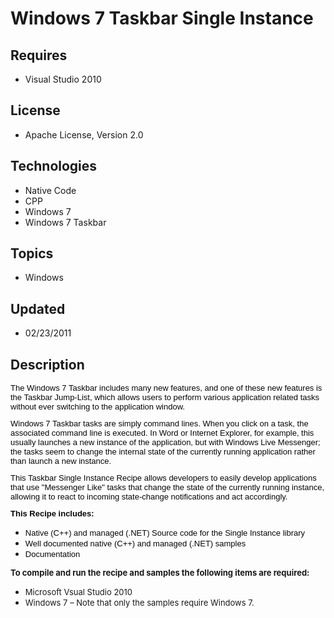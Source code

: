 # Windows 7 Taskbar Single Instance
## Requires
- Visual Studio 2010
## License
- Apache License, Version 2.0
## Technologies
- Native Code
- CPP
- Windows 7
- Windows 7 Taskbar
## Topics
- Windows
## Updated
- 02/23/2011
## Description

<p><span class="Apple-style-span"><span class="Apple-style-span" style="color:#080808; font-family:Verdana,Arial,Helvetica,sans-serif,Geneva; font-size:11px"><span style="font-size:small">The Windows 7 Taskbar includes many new features, and one of these
 new features is the Taskbar Jump-List, which allows users to perform various application related tasks without ever switching to the application window.</span><br>
<br>
<span style="font-size:small">Windows 7 Taskbar tasks are simply command lines. When you click on a task, the associated command line is executed. In Word or Internet Explorer, for example, this usually launches a new instance of the application, but with Windows
 Live Messenger; the tasks seem to change the internal state of the currently running application rather than launch a new instance.<span class="Apple-converted-space">&nbsp;</span></span><br>
<br>
<span style="font-size:small">This Taskbar Single Instance Recipe allows developers to easily develop applications that use &quot;Messenger Like&quot; tasks that change the state of the currently running instance, allowing it to react to incoming state-change notifications
 and act accordingly.</span><br>
<br>
<span style="font-size:small"><strong>This Recipe includes:</strong> </span></span></span></p>
<ul>
<li><span class="Apple-style-span" style="font-size:small"><span class="Apple-style-span" style="font-family:Verdana,Arial,Helvetica,sans-serif,Geneva; color:#080808">Native (C&#43;&#43;) and managed (.NET) Source code for the Single Instance library
</span></span></li><li><span class="Apple-style-span" style="font-size:small"><span class="Apple-style-span" style="font-family:Verdana,Arial,Helvetica,sans-serif,Geneva; color:#080808">Well documented native (C&#43;&#43;) and managed (.NET) samples</span>
</span></li><li><span class="Apple-style-span" style="font-size:small"><span class="Apple-style-span" style="font-family:Verdana,Arial,Helvetica,sans-serif,Geneva; color:#080808">Documentation
</span></span></li></ul>
<p><span style="font-size:small"><strong>To compile and run the recipe and samples the following items are required:</strong></span></p>
<ul>
<li><span style="font-size:small">Microsoft Vsual Studio 2010</span> </li><li><span style="font-size:small">Windows 7 &ndash; Note that only the samples require Windows 7.&nbsp;
</span></li></ul>
<p><span style="font-size:small">&nbsp;</span></p>
